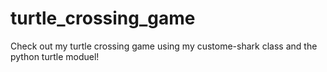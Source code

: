 # turtle_crossing_game

Check out my turtle crossing game using my custome-shark class and the python turtle moduel!
